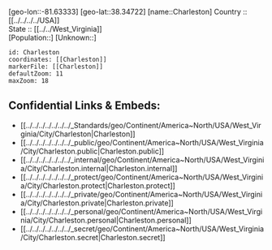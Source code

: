 ﻿---
location: [38.34722,-81.63333] 
mapzoom: [7,12] 
mapmarker: city 
type: City
tags:
- geo/City


SpocWebEntityId: 36112
isDeleted: false
confidential: public

---
[geo-lon::-81.63333] 
[geo-lat::38.34722] 
[name::Charleston] 
Country :: [[../../../../USA]]  
State :: [[../../West_Virginia]]  
[Population::] 
[Unknown::] 


```leaflet
id: Charleston
coordinates: [[Charleston]] 
markerFile: [[Charleston]] 
defaultZoom: 11 
maxZoom: 18
```


## Confidential Links & Embeds: 
- [[../../../../../../../_Standards/geo/Continent/America~North/USA/West_Virginia/City/Charleston|Charleston]] 
- [[../../../../../../../_public/geo/Continent/America~North/USA/West_Virginia/City/Charleston.public|Charleston.public]] 
- [[../../../../../../../_internal/geo/Continent/America~North/USA/West_Virginia/City/Charleston.internal|Charleston.internal]] 
- [[../../../../../../../_protect/geo/Continent/America~North/USA/West_Virginia/City/Charleston.protect|Charleston.protect]] 
- [[../../../../../../../_private/geo/Continent/America~North/USA/West_Virginia/City/Charleston.private|Charleston.private]] 
- [[../../../../../../../_personal/geo/Continent/America~North/USA/West_Virginia/City/Charleston.personal|Charleston.personal]] 
- [[../../../../../../../_secret/geo/Continent/America~North/USA/West_Virginia/City/Charleston.secret|Charleston.secret]] 
